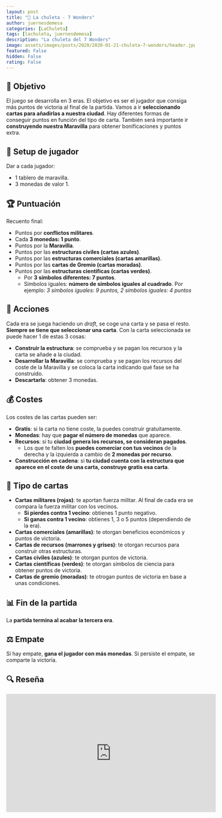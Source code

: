 ```yaml
---
layout: post
title: "🥩 La chuleta - 7 Wonders"
author: juernesdemesa
categories: [LaChuleta]
tags: [lachuleta, juernesdemesa]
description: "La chuleta del 7 Wonders"
image: assets/images/posts/2020/2020-01-21-chuleta-7-wonders/header.jpg
featured: False
hidden: False
rating: False
---
```


## 🎯 Objetivo

El juego se desarrolla en 3 eras. El objetivo es ser el jugador que consiga más puntos de victoria al final de la partida. Vamos a ir **seleccionando cartas para añadirlas a nuestra ciudad**. Hay diferentes formas de conseguir puntos en función del tipo de carta. También será importante ir **construyendo nuestra Maravilla** para obtener bonificaciones y puntos extra.

## 👤 Setup de jugador

Dar a cada jugador:

- 1 tablero de maravilla.
- 3 monedas de valor 1.

## 🏆 Puntuación

Recuento final:

- Puntos por **conflictos militares**.
- Cada **3 monedas: 1 punto**.
- Puntos por la **Maravilla**.
- Puntos por las **estructuras civiles (cartas azules)**.
- Puntos por las **estructuras comerciales (cartas amarillas)**.
- Puntos por las **cartas de Gremio (cartas moradas)**.
- Puntos por las **estructuras científicas (cartas verdes)**.
  - Por **3 símbolos diferentes: 7 puntos**.
  - Símbolos iguales: **número de símbolos iguales al cuadrado**. Por ejemplo: _3 símbolos iguales: 9 puntos, 2 símbolos iguales: 4 puntos_

## 🎲 Acciones

Cada era se juega haciendo un _draft_, se coge una carta y se pasa el resto. **Siempre se tiene que seleccionar una carta**. Con la carta seleccionada se puede hacer 1 de estas 3 cosas:

- **Construir la estructura**: se comprueba y se pagan los recursos y la carta se añade a la ciudad.
- **Desarrollar la Maravilla**: se comprueba y se pagan los recursos del coste de la Maravilla y se coloca la carta indicando qué fase se ha construido.
- **Descartarla**: obtener 3 monedas.

## 💰 Costes

Los costes de las cartas pueden ser:

- **Gratis**: si la carta no tiene coste, la puedes construir gratuitamente.
- **Monedas**: hay que **pagar el número de monedas** que aparece.
- **Recursos**: si tu **ciudad genera los recursos, se consideran pagados**.
  - Los que te falten los **puedes comerciar con tus vecinos** de la derecha y la izquierda a cambio de **2 monedas por recurso**.
- **Construcción en cadena**: si **tu ciudad cuenta con la estructura que aparece en el coste de una carta, construye gratis esa carta**.

## 🎴 Tipo de cartas

- **Cartas militares (rojas)**: te aportan fuerza militar. Al final de cada era se compara la fuerza militar con los vecinos.
  - **Si pierdes contra 1 vecino**: obtienes 1 punto negativo.
  - **Si ganas contra 1 vecino**: obtienes 1, 3 o 5 puntos (dependiendo de la era).
- **Cartas comerciales (amarillas)**: te otorgan beneficios económicos y puntos de victoria.
- **Cartas de recursos (marrones y grises)**: te otorgan recursos para construir otras estructuras.
- **Cartas civiles (azules)**: te otorgan puntos de victoria.
- **Cartas científicas (verdes)**: te otorgan símbolos de ciencia para obtener puntos de victoria.
- **Cartas de gremio (moradas)**: te otrogan puntos de victoria en base a unas condiciones.

## 📊 Fin de la partida

La **partida termina al acabar la tercera era**.

## ⚖️ Empate

Si hay empate, **gana el jugador con más monedas**. Si persiste el empate, se comparte la victoria.

## 🔍 Reseña

<iframe width="560" height="315" src="https://www.youtube.com/embed/r2ho73DRABQ" frameborder="0" allow="accelerometer; autoplay; encrypted-media; gyroscope; picture-in-picture" allowfullscreen></iframe>
